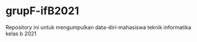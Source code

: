 # grupF-ifB2021
Repository ini untuk mengumpulkan data-diri-mahasiswa teknik informatika kelas b 2021
